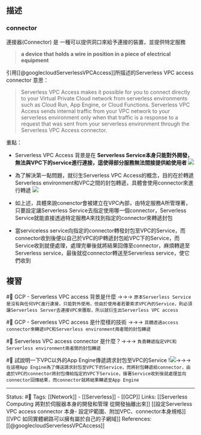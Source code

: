 
## 描述

### connector
連接器(Connector) 是 一種可以提供洞口來給予連接的裝置，並提供特定服務
> **a device that holds a wire in position in a piece of electrical equipment**


引用[[@googlecloudServerlessVPCAccess]]所描述的Serverless VPC access connector 意思：
> Serverless VPC Access makes it possible for you to connect directly to your Virtual Private Cloud network from serverless environments such as Cloud Run, App Engine, or Cloud Functions.
> Serverless VPC Access sends internal traffic from your VPC network to your serverless environment only when that traffic is a response to a request that was sent from your serverless environment through the Serverless VPC Access connector.

重點：
- Serverless VPC Access 背景是在 **Serverless Service本身只能對外開發，無法與VPC下的service進行連接，這使得部分服務無法間接提供給使用者**
![](https://res.cloudinary.com/dqfxgtyoi/image/upload/v1653397252/blog/network/serverless/serverless-service-network-when-built_gehol8.png)
- 為了解決第一點問題，就衍生Serverless VPC Access的概念，目的在於轉遞Serverless environment和VPC之間的封包轉遞，具體會使用connector來進行轉遞
![](https://res.cloudinary.com/dqfxgtyoi/image/upload/v1653398292/blog/network/serverless/serverless-service-network-to-connector_pb4710.png)
- 如上述，具體來說conenctor會被建立在VPC內部，由特定服務A所管理著，只要設定讓Serverless Service去指定使用哪一個connector，Serverless Service就能直接透過特定服務A來找到指定的connector來轉遞封包

- 當serviceless service向指定的connector轉發封包至VPC的Service，而connector收到後便以自己於VPC的IP轉遞封包給VPC下的Service，而Service收到就便處理，處理完畢後就將結果回傳至connector，麻煩轉遞至Serverless service，最後就從connector轉送至Serverless service，使它們收到


## 複習
#🧠 GCP - Serverless VPC access  背景是什麼 ->->-> `原本Serverless Service 是沒有與任何VPC進行連接，只能對外使用，但由於使用者若要索求VPC內的Service，則必須讓Serverless Server去連接VPC來獲取，所以就衍生出Serverless VPC access  `
<!--SR:!2022-07-08,30,250-->

#🧠 GCP - Serverless VPC access  是什麼樣的技術 ->->->  `具體透過access connector來轉遞VPC和Serverless environment兩者間的封包轉遞`
<!--SR:!2022-08-28,59,250-->

#🧠 Serverless VPC access connector 是什麼？->->-> `負責轉遞指定VPC和Serverless environment兩者間的封包轉遞`
<!--SR:!2022-09-11,69,250-->

#🧠 試說明一下VPC以外的App Engine傳遞請求封包至VPC的Service !![](https://res.cloudinary.com/dqfxgtyoi/image/upload/v1653398292/blog/network/serverless/serverless-service-network-to-connector_pb4710.png)->->-> `在這裡App Engine為了傳送請求封包至VPC下的Service，而將封包轉遞給connector，由處於VPC的connector將封包傳給指定的VPC下Service，接著Service收到後就處理並向connector回傳結果，而connector就將結果轉遞至App Engine`
<!--SR:!2022-09-20,75,250-->

---
Status: #🌱 
Tags:
[[Network]] - [[Serverless]] - [[GCP]]
Links:
[[Serverless Computing 將對於伺服器本身的開發和管理 從開發抽離出來]]
[[設定Serverless VPC access connector 本身- 設定IP範圍、附加VPC、connector本身規格]]
[[VPC 如同實體網路可以擁有屬於自己的子網域]]
References:
[[@googlecloudServerlessVPCAccess]]